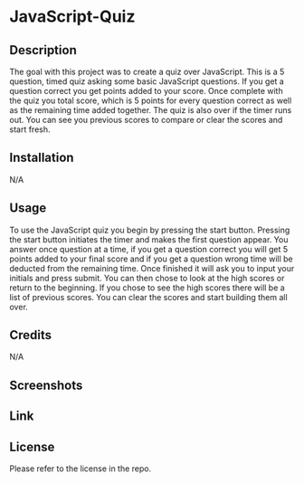 # JavaScript-Quiz

## Description
The goal with this project was to create a quiz over JavaScript. This is a 5 question, timed quiz asking some basic JavaScript questions. If you get a question correct you get points added to your score. Once complete with the quiz you total score, which is 5 points for every question correct as well as the remaining time added together. The quiz is also over if the timer runs out. You can see you previous scores to compare or clear the scores and start fresh.

## Installation
N/A

## Usage
To use the JavaScript quiz you begin by pressing the start button. Pressing the start button initiates the timer and makes the first question appear. You answer once question at a time, if you get a question correct you will get 5 points added to your final score and if you get a question wrong time will be deducted from the remaining time. Once finished it will ask you to input your initials and press submit. You can then chose to look at the high scores or return to the beginning. If you chose to see the high scores there will be a list of previous scores. You can clear the scores and start building them all over. 

## Credits
N/A

## Screenshots


## Link


## License
Please refer to the license in the repo.